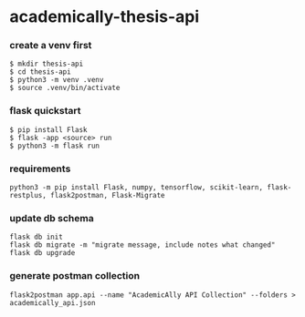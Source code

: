 # academically-thesis-api

### create a venv first
```
$ mkdir thesis-api
$ cd thesis-api
$ python3 -m venv .venv
$ source .venv/bin/activate
```

### flask quickstart
```
$ pip install Flask
$ flask -app <source> run
$ python3 -m flask run
```

### requirements
```
python3 -m pip install Flask, numpy, tensorflow, scikit-learn, flask-restplus, flask2postman, Flask-Migrate
```

### update db schema
```
flask db init
flask db migrate -m "migrate message, include notes what changed"
flask db upgrade
```
### generate postman collection
```
flask2postman app.api --name "AcademicAlly API Collection" --folders > academically_api.json
```